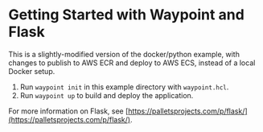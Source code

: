 # Getting Started with Waypoint and Flask

This is a slightly-modified version of the docker/python example, with changes
to publish to AWS ECR and deploy to AWS ECS, instead of a local Docker setup.

1. Run `waypoint init` in this example directory with `waypoint.hcl`.
1. Run `waypoint up` to build and deploy the application.

For more information on Flask, see [https://palletsprojects.com/p/flask/](https://palletsprojects.com/p/flask/).
